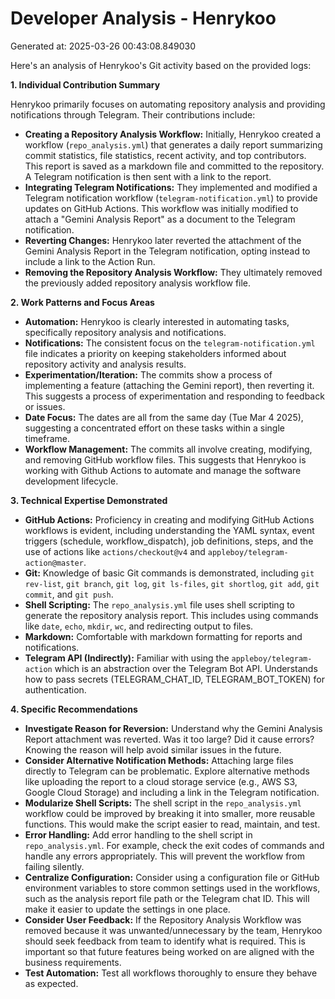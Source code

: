 # Developer Analysis - Henrykoo
Generated at: 2025-03-26 00:43:08.849030

Here's an analysis of Henrykoo's Git activity based on the provided logs:

**1. Individual Contribution Summary**

Henrykoo primarily focuses on automating repository analysis and providing notifications through Telegram.  Their contributions include:

*   **Creating a Repository Analysis Workflow:** Initially, Henrykoo created a workflow (`repo_analysis.yml`) that generates a daily report summarizing commit statistics, file statistics, recent activity, and top contributors. This report is saved as a markdown file and committed to the repository. A Telegram notification is then sent with a link to the report.
*   **Integrating Telegram Notifications:**  They implemented and modified a Telegram notification workflow (`telegram-notification.yml`) to provide updates on GitHub Actions.  This workflow was initially modified to attach a "Gemini Analysis Report" as a document to the Telegram notification.
*   **Reverting Changes:**  Henrykoo later reverted the attachment of the Gemini Analysis Report in the Telegram notification, opting instead to include a link to the Action Run.
*   **Removing the Repository Analysis Workflow:**  They ultimately removed the previously added repository analysis workflow file.

**2. Work Patterns and Focus Areas**

*   **Automation:** Henrykoo is clearly interested in automating tasks, specifically repository analysis and notifications.
*   **Notifications:** The consistent focus on the `telegram-notification.yml` file indicates a priority on keeping stakeholders informed about repository activity and analysis results.
*   **Experimentation/Iteration:**  The commits show a process of implementing a feature (attaching the Gemini report), then reverting it. This suggests a process of experimentation and responding to feedback or issues.
*   **Date Focus:**  The dates are all from the same day (Tue Mar 4 2025), suggesting a concentrated effort on these tasks within a single timeframe.
*   **Workflow Management:** The commits all involve creating, modifying, and removing GitHub workflow files. This suggests that Henrykoo is working with Github Actions to automate and manage the software development lifecycle.

**3. Technical Expertise Demonstrated**

*   **GitHub Actions:**  Proficiency in creating and modifying GitHub Actions workflows is evident, including understanding the YAML syntax, event triggers (schedule, workflow_dispatch), job definitions, steps, and the use of actions like `actions/checkout@v4` and `appleboy/telegram-action@master`.
*   **Git:**  Knowledge of basic Git commands is demonstrated, including `git rev-list`, `git branch`, `git log`, `git ls-files`, `git shortlog`, `git add`, `git commit`, and `git push`.
*   **Shell Scripting:** The `repo_analysis.yml` file uses shell scripting to generate the repository analysis report.  This includes using commands like `date`, `echo`, `mkdir`, `wc`, and redirecting output to files.
*   **Markdown:** Comfortable with markdown formatting for reports and notifications.
*   **Telegram API (Indirectly):**  Familiar with using the `appleboy/telegram-action` which is an abstraction over the Telegram Bot API.  Understands how to pass secrets (TELEGRAM_CHAT_ID, TELEGRAM_BOT_TOKEN) for authentication.

**4. Specific Recommendations**

*   **Investigate Reason for Reversion:** Understand why the Gemini Analysis Report attachment was reverted.  Was it too large?  Did it cause errors?  Knowing the reason will help avoid similar issues in the future.
*   **Consider Alternative Notification Methods:** Attaching large files directly to Telegram can be problematic.  Explore alternative methods like uploading the report to a cloud storage service (e.g., AWS S3, Google Cloud Storage) and including a link in the Telegram notification.
*   **Modularize Shell Scripts:**  The shell script in the `repo_analysis.yml` workflow could be improved by breaking it into smaller, more reusable functions.  This would make the script easier to read, maintain, and test.
*   **Error Handling:** Add error handling to the shell script in `repo_analysis.yml`.  For example, check the exit codes of commands and handle any errors appropriately.  This will prevent the workflow from failing silently.
*   **Centralize Configuration:** Consider using a configuration file or GitHub environment variables to store common settings used in the workflows, such as the analysis report file path or the Telegram chat ID. This will make it easier to update the settings in one place.
*   **Consider User Feedback:** If the Repository Analysis Workflow was removed because it was unwanted/unnecessary by the team, Henrykoo should seek feedback from team to identify what is required. This is important so that future features being worked on are aligned with the business requirements.
*   **Test Automation:** Test all workflows thoroughly to ensure they behave as expected.
